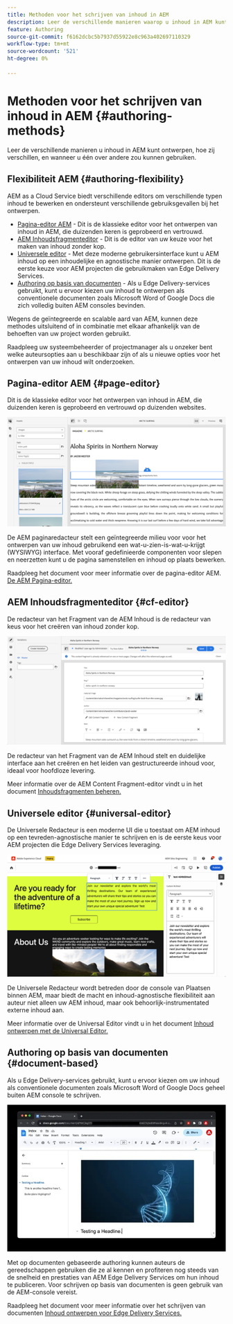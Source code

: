 ```yaml
---
title: Methoden voor het schrijven van inhoud in AEM
description: Leer de verschillende manieren waarop u inhoud in AEM kunt ontwerpen en hoe deze verschillen.
feature: Authoring
source-git-commit: f6162dcbc5b7937d55922e8c963a402697110329
workflow-type: tm+mt
source-wordcount: '521'
ht-degree: 0%

---
```



# Methoden voor het schrijven van inhoud in AEM {#authoring-methods}

Leer de verschillende manieren u inhoud in AEM kunt ontwerpen, hoe zij verschillen, en wanneer u één over andere zou kunnen gebruiken.

## Flexibiliteit AEM {#authoring-flexibility}

AEM as a Cloud Service biedt verschillende editors om verschillende typen inhoud te bewerken en ondersteunt verschillende gebruiksgevallen bij het ontwerpen.

* [Pagina-editor AEM](#page-editor) - Dit is de klassieke editor voor het ontwerpen van inhoud in AEM, die duizenden keren is geprobeerd en vertrouwd.
* [AEM Inhoudsfragmenteditor](#cf-editor) - Dit is de editor van uw keuze voor het maken van inhoud zonder kop.
* [Universele editor](#universal-editor) - Met deze moderne gebruikersinterface kunt u AEM inhoud op een inhoudelijke en agnostische manier ontwerpen. Dit is de eerste keuze voor AEM projecten die gebruikmaken van Edge Delivery Services.
* [Authoring op basis van documenten](#document-based) - Als u Edge Delivery-services gebruikt, kunt u ervoor kiezen uw inhoud te ontwerpen als conventionele documenten zoals Microsoft Word of Google Docs die zich volledig buiten AEM consoles bevinden.

Wegens de geïntegreerde en scalable aard van AEM, kunnen deze methodes uitsluitend of in combinatie met elkaar afhankelijk van de behoeften van uw project worden gebruikt.

Raadpleeg uw systeembeheerder of projectmanager als u onzeker bent welke auteursopties aan u beschikbaar zijn of als u nieuwe opties voor het ontwerpen van uw inhoud wilt onderzoeken.

## Pagina-editor AEM {#page-editor}

Dit is de klassieke editor voor het ontwerpen van inhoud in AEM, die duizenden keren is geprobeerd en vertrouwd op duizenden websites.

![De paginabewerker AEM](assets/authoring-methods-page-editor.png)

De AEM paginaredacteur stelt een geïntegreerde milieu voor voor het ontwerpen van uw inhoud gebruikend een wat-u-zien-is-wat-u-krijgt (WYSIWYG) interface. Met vooraf gedefinieerde componenten voor slepen en neerzetten kunt u de pagina samenstellen en inhoud op plaats bewerken.

Raadpleeg het document voor meer informatie over de pagina-editor AEM. [De AEM Pagina-editor.](/help/sites-cloud/authoring/page-editor/introduction.md)

## AEM Inhoudsfragmenteditor {#cf-editor}

De redacteur van het Fragment van de AEM Inhoud is de redacteur van keus voor het creëren van inhoud zonder kop.

![De AEM Content Fragment Editor](assets/authoring-methods-cf-editor.png)

De redacteur van het Fragment van de AEM Inhoud stelt en duidelijke interface aan het creëren en het leiden van gestructureerde inhoud voor, ideaal voor hoofdloze levering.

Meer informatie over de AEM Content Fragment-editor vindt u in het document [Inhoudsfragmenten beheren.](/help/assets/content-fragments/content-fragments-managing.md)

## Universele editor {#universal-editor}

De Universele Redacteur is een moderne UI die u toestaat om AEM inhoud op een tevreden-agnostische manier te schrijven en is de eerste keus voor AEM projecten die Edge Delivery Services leveraging.

![De Universal Editor](assets/authoring-methods-ue.png)

De Universele Redacteur wordt betreden door de console van Plaatsen binnen AEM, maar biedt de macht en inhoud-agnostische flexibiliteit aan auteur niet alleen uw AEM inhoud, maar ook behoorlijk-instrumentated externe inhoud aan.

Meer informatie over de Universal Editor vindt u in het document [Inhoud ontwerpen met de Universal Editor.](/help/implementing/universal-editor/authoring.md)

## Authoring op basis van documenten {#document-based}

Als u Edge Delivery-services gebruikt, kunt u ervoor kiezen om uw inhoud als conventionele documenten zoals Microsoft Word of Google Docs geheel buiten AEM console te schrijven.

![Op documenten gebaseerde inhoud bewerken](assets/authoring-methods-document.jpg)

Met op documenten gebaseerde authoring kunnen auteurs de gereedschappen gebruiken die ze al kennen en profiteren nog steeds van de snelheid en prestaties van AEM Edge Delivery Services om hun inhoud te publiceren. Voor schrijven op basis van documenten is geen gebruik van de AEM-console vereist.

Raadpleeg het document voor meer informatie over het schrijven van documenten [Inhoud ontwerpen voor Edge Delivery Services.](/help/edge/authoring.md)
